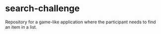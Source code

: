# search-challenge
Repository for a game-like application where the participant needs to find an item in a list.
